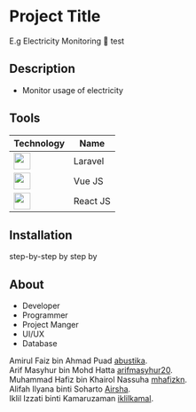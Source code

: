 # Project Title
E.g Electricity Monitoring :electric_plug: test

## Description
- Monitor usage of electricity

## Tools
| Technology  | Name |
| ------------- | ------------- |
| <img src="https://upload.wikimedia.org/wikipedia/commons/thumb/9/9a/Laravel.svg/1200px-Laravel.svg.png" width="30" height="30"> | Laravel  |
| <img src="https://upload.wikimedia.org/wikipedia/commons/thumb/9/95/Vue.js_Logo_2.svg/512px-Vue.js_Logo_2.svg.png?20170919082558" width="30" height="30"> | Vue JS  |
| <img src="https://upload.wikimedia.org/wikipedia/commons/thumb/a/a7/React-icon.svg/2300px-React-icon.svg.png" width="30" height="30"> | React JS  |

## Installation

step-by-step by step by


## About
- Developer
- Programmer
- Project Manger
- UI/UX
- Database

Amirul Faiz bin Ahmad Puad [abustika](https://github.com/abustika).<br/>
Arif Masyhur bin Mohd Hatta [arifmasyhur20](https://github.com/arifmasyhur20). <br/>
Muhammad Hafiz bin Khairol Nassuha [mhafizkn](https://github.com/mhafizkn). <br/>
Alifah Ilyana binti Soharto [Airsha](https://github.com/aisrha). <br/>
Iklil Izzati binti Kamaruzaman [iklilkamal](https://github.com/iklilkamal). <br/>
